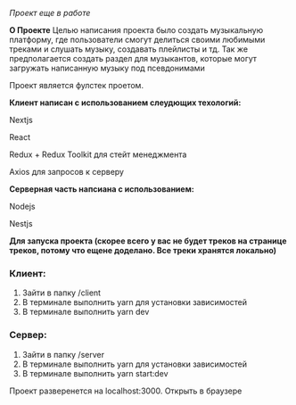 _Проект еще в работе_

**О Проекте**
Целью написания проекта было создать музыкальную платформу, где пользователи смогут делиться своими любимыми треками и слушать музыку, создавать плейлисты и тд. Так же предполагается создать раздел для музыкантов,
которые могут загружать написанную музыку под псевдонимами

Проект является фулстек проетом.

**Клиент написан с использованием слеудющих техологий:**

Nextjs

React

Redux + Redux Toolkit для стейт менеджмента

Axios для запросов к серверу

**Серверная часть напсиана с использованием:**

Nodejs

Nestjs

**Для запуска проекта (скорее всего у вас не будет треков на странице треков, потому что ещене доделано. Все треки хранятся локально)**

### Клиент:

1. Зайти в папку /client
2. В терминале выполнить yarn для установки зависимостей
3. В терминале выполнить yarn dev

### Сервер:

1. Зайти в папку /server
2. В терминале выполнить yarn для установки зависимостей
3. В терминале выполнить yarn start:dev

Проект разверенется на localhost:3000. Открыть в браузере
